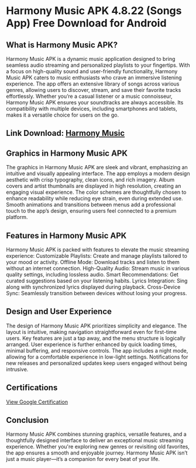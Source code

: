 # Harmony Music APK 4.8.22 (Songs App) Free Download for Android

## What is Harmony Music APK?
Harmony Music APK is a dynamic music application designed to bring seamless audio streaming and personalized playlists to your fingertips. With a focus on high-quality sound and user-friendly functionality, Harmony Music APK caters to music enthusiasts who crave an immersive listening experience. The app offers an extensive library of songs across various genres, allowing users to discover, stream, and save their favorite tracks effortlessly.
Whether you’re a casual listener or a music connoisseur, Harmony Music APK ensures your soundtracks are always accessible. Its compatibility with multiple devices, including smartphones and tablets, makes it a versatile choice for users on the go.
## Link Download: [Harmony Music](https://apkhuhu.com/harmony-music/)
## Graphics in Harmony Music APK
The graphics in Harmony Music APK are sleek and vibrant, emphasizing an intuitive and visually appealing interface. The app employs a modern design aesthetic with crisp typography, clean icons, and rich imagery. Album covers and artist thumbnails are displayed in high resolution, creating an engaging visual experience.
The color schemes are thoughtfully chosen to enhance readability while reducing eye strain, even during extended use. Smooth animations and transitions between menus add a professional touch to the app’s design, ensuring users feel connected to a premium platform.
## Features in Harmony Music APK
Harmony Music APK is packed with features to elevate the music streaming experience:
Customizable Playlists: Create and manage playlists tailored to your mood or activity.
Offline Mode: Download tracks and listen to them without an internet connection.
High-Quality Audio: Stream music in various quality settings, including lossless audio.
Smart Recommendations: Get curated suggestions based on your listening habits.
Lyrics Integration: Sing along with synchronized lyrics displayed during playback.
Cross-Device Sync: Seamlessly transition between devices without losing your progress.
## Design and User Experience
The design of Harmony Music APK prioritizes simplicity and elegance. The layout is intuitive, making navigation straightforward even for first-time users. Key features are just a tap away, and the menu structure is logically arranged.
User experience is further enhanced by quick loading times, minimal buffering, and responsive controls. The app includes a night mode, allowing for a comfortable experience in low-light settings. Notifications for new releases and personalized updates keep users engaged without being intrusive.
## Certifications
[View Google Certification](googlec56c3af4260dac26.html)
## Conclusion
Harmony Music APK combines stunning graphics, versatile features, and a thoughtfully designed interface to deliver an exceptional music streaming experience. Whether you're exploring new genres or revisiting old favorites, the app ensures a smooth and enjoyable journey. Harmony Music APK isn’t just a music player—it’s a companion for every beat of your life.
